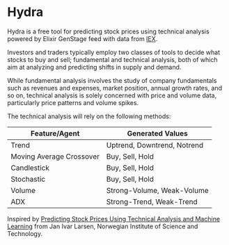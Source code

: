 # Hydra

Hydra is a free tool for predicting stock prices using technical analysis powered
by Elixir GenStage feed with data from [IEX](https://iextrading.com/developer/docs/).


Investors and traders typically employ two classes of tools to decide what stocks
to buy and sell; fundamental and technical analysis, both of which aim at analyzing
and predicting shifts in supply and demand.

While fundamental analysis involves the study of company fundamentals such as revenues
and expenses, market position, annual growth rates, and so on, technical analysis is solely
concerned with price and volume data, particularly price patterns and volume spikes.

The technical analysis will rely on the following methods:

| Feature/Agent            | Generated Values            |
| -------------------------|-----------------------------|
| Trend                    | Uptrend, Downtrend, Notrend |
| Moving Average Crossover | Buy, Sell, Hold             |
| Candlestick              | Buy, Sell, Hold             |
| Stochastic               | Buy, Sell, Hold             |
| Volume                   | Strong-Volume, Weak-Volume  |
| ADX                      | Strong-Trend, Weak-Trend    |

Inspired by [Predicting Stock Prices Using Technical Analysis and Machine Learning](http://citeseerx.ist.psu.edu/viewdoc/download?doi=10.1.1.174.8858&rep=rep1&type=pdf) from Jan Ivar Larsen, Norwegian Institute of Science and Technology.
